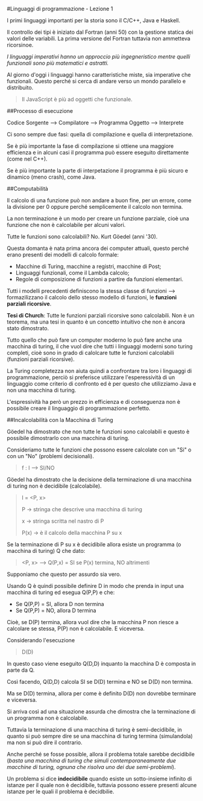 #Linguaggi di programmazione - Lezione 1

I primi linguaggi importanti per la storia sono il C/C++, Java e Haskell.

Il controllo dei tipi è iniziato dal Fortran (anni 50) con la gestione statica dei valori delle variabili. La prima versione del Fortran tuttavia non ammetteva ricorsinoe.

_I linguaggi imperativi hanno un approccio più ingegneristico mentre quelli funzionali sono più matematici e astratti._

Al giorno d'oggi i linguaggi hanno caratteristiche miste, sia imperative che funzionali. Questo perché si cerca di andare verso un mondo parallelo e distribuito.

> Il JavaScript è più ad oggetti che funzionale.

##Processo di esecuzione

Codice Sorgente --> Compilatore --> Programma Oggetto --> Interprete

Ci sono sempre due fasi: quella di compilazione e quella di interpretazione.

Se è più importante la fase di compilazione si ottiene una maggiore efficienza e in alcuni casi il programma può essere eseguito direttamente (come nel C++).

Se è più importante la parte di interpetazione il programma è più sicuro e dinamico (meno crash), come Java.

##Computabilità

Il calcolo di una funzione può non andare a buon fine, per un errore, come la divisione per 0 oppure perché semplicemente il calcolo non termina.

La non terminazione è un modo per creare un funzione parziale, cioè una funzione che non è calcolabile per alcuni valori.

Tutte le funzioni sono calcolabili? No. Kurt Göedel (anni '30).

Questa domanta è nata prima ancora dei computer attuali, questo perché erano presenti dei modelli di calcolo formale:

* Macchine di Turing, macchine a registri, macchine di Post;
* Linguaggi funzionali, come il Lambda calcolo;
* Regole di composizione di funzioni a partire da funzioni elementari.

Tutti i modelli precedenti definiscono la stessa classe di funzioni --> formazilizzano il calcolo dello stesso modello di funzioni, le __funzioni parziali ricorsive__.

__Tesi di Church__: Tutte le funzioni parziali ricorsive sono calcolabili. Non è un teorema, ma una tesi in quanto è un concetto intuitivo che non è ancora stato dimostrato.

Tutto quello che può fare un computer moderno lo può fare anche una macchina di turing, il che vuol dire che tutti i linguaggi moderni sono turing completi, cioè sono in grado di calolcare tutte le funzioni calcolabili (funzioni parziali ricorsive).

La Turing completezza non aiuta quindi a confrontare tra loro i linguaggi di programmazione, perciò si preferisce utilizzare l'esperessività di un linguaggio come criterio di confronto ed è per questo che utilizziamo Java e non una macchina di turing.

L'espressività ha però un prezzo in efficienza e di conseguenza non è possibile creare il linguaggio di programmazione perfetto.

##Incalcolabilità con la Macchina di Turing

Göedel ha dimostrato che non tutte le funzioni sono calcolabili e questo è possibile dimostrarlo con una macchina di turing.

Consideriamo tutte le funzioni che possono essere calcolate con un "Si" o con un "No" (problemi decisionali).

> f : I --> SI/NO

Göedel ha dimostrato che la decisione della terminazione di una macchina di turing non è decidibile (calcolabile).

> I = <P, x>
> 
> P -> stringa che descrive una macchina di turing
> 
> x -> stringa scritta nel nastro di P
> 
> P(x) -> è il calcolo della macchina P su x

Se la terminazione di P su x è decidibile allora esiste un programma (o macchina di turing) Q che dato:

> <P, x> --> Q(P,x) = SI se P(x) termina, NO altrimenti

Supponiamo che questo per assurdo sia vero.

Usando Q è quindi possibile definire D in modo che prenda in input una macchina di turing ed esegua Q(P,P) e che:

- Se Q(P,P) = SI, allora D non termina
- Se Q(P,P) = NO, allora D termina

Cioè, se D(P) termina, allora vuol dire che la macchina P non riesce a calcolare se stessa, P(P) non è calcolabile.
E viceversa.

Considerando l'esecuzione 

> D(D)

In questo caso viene eseguito Q(D,D) inquanto la macchina D è composta in parte da Q.

Così facendo, Q(D,D) calcola SI se D(D) termina e NO se D(D) non termina.

Ma se D(D) termina, allora per come è definito D(D) non dovrebbe terminare e viceversa.

Si arriva così ad una situazione assurda che dimostra che la terminazione di un programma non è calcolabile.

Tuttavia la terminazione di una macchina di turing è semi-decidibile, in quanto si può sempre dire se una macchina di turing termina (simulandola) ma non si può dire il contrario.

Anche perché se fosse possible, allora il problema totale sarebbe decidibile (_basta una macchina di turing che simuli contemporaneamente due macchine di turing, ognuna che risolva uno dei due semi-problemi_).

Un problema si dice __indecidibile__ quando esiste un sotto-insieme infinito di istanze per il quale non è decidibile, tuttavia possono essere presenti alcune istanze per le quali il problema è decidbilie.